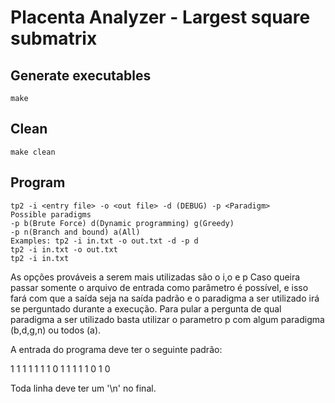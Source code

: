 # Placenta Analyzer - Largest square submatrix

## Generate executables

    make

## Clean

    make clean

## Program

	tp2 -i <entry file> -o <out file> -d (DEBUG) -p <Paradigm>
	Possible paradigms
	-p b(Brute Force) d(Dynamic programming) g(Greedy)
	-p n(Branch and bound) a(All)
	Examples: tp2 -i in.txt -o out.txt -d -p d
	tp2 -i in.txt -o out.txt
	tp2 -i in.txt

As opções prováveis a serem mais utilizadas são o i,o e p
Caso queira passar somente o arquivo de entrada como parâmetro é possível, e isso fará com que a saída seja na saída padrão e o paradigma a ser utilizado irá se perguntado durante a execução.
Para pular a pergunta de qual paradigma a ser utilizado basta utilizar o parametro p com algum paradigma (b,d,g,n) ou todos (a).


A entrada do programa deve ter o seguinte padrão:

1 1 1 1
1 1 1 0
1 1 1 1
1 0 1 0

Toda linha deve ter um '\n' no final.
